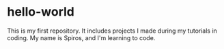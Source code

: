 # hello-world
This is my first repository. It includes projects I made during my tutorials in coding.
My name is Spiros, and I'm learning to code.

